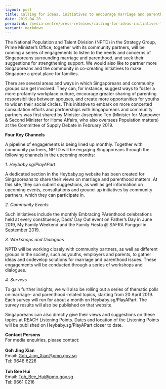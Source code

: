 ```yaml
---
layout: post
title: Calling for ideas, initiatives to encourage marriage and parenthood
date: 2019-04-20
permalink: /media-centre/press-releases/calling-for-ideas-initiatives-to-encourage-marriage-and-parenthood/
variant: markdown
---
```

The National Population and Talent Division (NPTD) in the Strategy Group, Prime Minister’s Office, together with its community partners, will be running a series of engagements to listen to the needs and concerns of Singaporeans surrounding marriage and parenthood, and seek their suggestions for strengthening support. We would also like to partner more Singaporeans and the community in co-creating
initiatives to make Singapore a great place for families.

There are several areas and ways in which Singaporeans and community groups can get involved. They can, for instance, suggest ways to foster a more profamily workplace culture, encourage greater sharing of parenting responsibilities between spouses, and create more opportunities for youths to widen their social circles. This initiative to embark on more concerted consultation efforts and partnerships with Singaporeans and community partners was first shared by Minister Josephine Teo (Minister for Manpower &amp; Second Minister for Home Affairs, who also oversees Population matters) at the Committee of Supply Debate in February 2019.

**Four Key Channels**

A pipeline of engagements is being lined up monthly. Together with community partners, NPTD will be engaging Singaporeans through the following channels in the upcoming months:

_1. Heybaby.sg/PlayAPart_

A dedicated section in the Heybaby.sg website has been created for Singaporeans to share their views on marriage and parenthood matters. At this site, they can submit suggestions, as well as get information on upcoming events, consultations and ground-up initiatives by community partners, which they can participate in.

_2. Community Events_

Such initiatives include the monthly Embracing PArenthood celebrations held at every constituency, Dads’ Day Out event on Father’s Day in June 2019, My Family Weekend and the Family Fiesta @ SAFRA Punggol in September 2019.

_3. Workshops and Dialogues_

NPTD will be working closely with community partners, as well as different groups in the society, such as youths, employers and parents, to gather ideas and codevelop solutions for marriage and parenthood issues. These engagements will be conducted through a series of workshops and dialogues.

_4. Surveys_

To gain further insights, we will also be rolling out a series of thematic polls on marriage- and parenthood-related topics, starting from 20 April 2019. Each survey will run for about a month on Heybaby.sg/PlayAPart. The survey results will also be published on that website.

Singaporeans can also directly give their views and suggestions on these topics at REACH Listening Points. Dates and location of the Listening Points will be published on Heybaby.sg/PlayAPart closer to date.


**Contact Persons** <br>
For media enquiries, please contact:
<br> <br>
**Goh Jing Xian** <br>
Email: Goh_Jing_Xian@pmo.gov.sg <br>
Tel: 9648 6226
<br> <br>
**Toh Bee Hui** <br>
Email: Toh_Bee_Hui@pmo.gov.sg <br>
Tel: 9661 0216 <br>